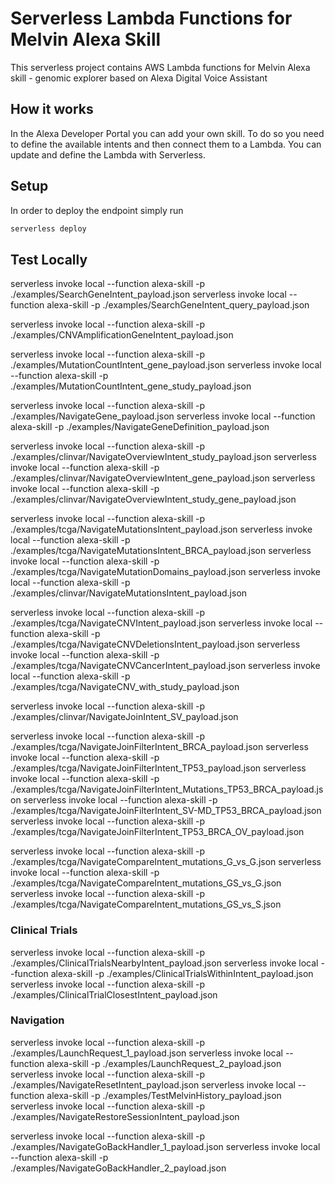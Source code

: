 # Serverless Lambda Functions for Melvin Alexa Skill

This serverless project contains AWS Lambda functions for Melvin Alexa skill - genomic explorer based on Alexa Digital Voice Assistant


## How it works

In the Alexa Developer Portal you can add your own skill. To do so you need to define the available intents and then connect them to a Lambda. You can update and define the Lambda with Serverless.

## Setup

In order to deploy the endpoint simply run

```bash
serverless deploy
```

## Test Locally

serverless invoke local --function alexa-skill -p ./examples/SearchGeneIntent_payload.json
serverless invoke local --function alexa-skill -p ./examples/SearchGeneIntent_query_payload.json

serverless invoke local --function alexa-skill -p ./examples/CNVAmplificationGeneIntent_payload.json

serverless invoke local --function alexa-skill -p ./examples/MutationCountIntent_gene_payload.json
serverless invoke local --function alexa-skill -p ./examples/MutationCountIntent_gene_study_payload.json

serverless invoke local --function alexa-skill -p ./examples/NavigateGene_payload.json
serverless invoke local --function alexa-skill -p ./examples/NavigateGeneDefinition_payload.json

serverless invoke local --function alexa-skill -p ./examples/clinvar/NavigateOverviewIntent_study_payload.json
serverless invoke local --function alexa-skill -p ./examples/clinvar/NavigateOverviewIntent_gene_payload.json
serverless invoke local --function alexa-skill -p ./examples/clinvar/NavigateOverviewIntent_study_gene_payload.json

serverless invoke local --function alexa-skill -p ./examples/tcga/NavigateMutationsIntent_payload.json
serverless invoke local --function alexa-skill -p ./examples/tcga/NavigateMutationsIntent_BRCA_payload.json
serverless invoke local --function alexa-skill -p ./examples/tcga/NavigateMutationDomains_payload.json
serverless invoke local --function alexa-skill -p ./examples/clinvar/NavigateMutationsIntent_payload.json

serverless invoke local --function alexa-skill -p ./examples/tcga/NavigateCNVIntent_payload.json
serverless invoke local --function alexa-skill -p ./examples/tcga/NavigateCNVDeletionsIntent_payload.json
serverless invoke local --function alexa-skill -p ./examples/tcga/NavigateCNVCancerIntent_payload.json
serverless invoke local --function alexa-skill -p ./examples/tcga/NavigateCNV_with_study_payload.json

serverless invoke local --function alexa-skill -p ./examples/clinvar/NavigateJoinIntent_SV_payload.json

serverless invoke local --function alexa-skill -p ./examples/tcga/NavigateJoinFilterIntent_BRCA_payload.json
serverless invoke local --function alexa-skill -p ./examples/tcga/NavigateJoinFilterIntent_TP53_payload.json
serverless invoke local --function alexa-skill -p ./examples/tcga/NavigateJoinFilterIntent_Mutations_TP53_BRCA_payload.json
serverless invoke local --function alexa-skill -p ./examples/tcga/NavigateJoinFilterIntent_SV-MD_TP53_BRCA_payload.json
serverless invoke local --function alexa-skill -p ./examples/tcga/NavigateJoinFilterIntent_TP53_BRCA_OV_payload.json


serverless invoke local --function alexa-skill -p ./examples/tcga/NavigateCompareIntent_mutations_G_vs_G.json
serverless invoke local --function alexa-skill -p ./examples/tcga/NavigateCompareIntent_mutations_GS_vs_G.json
serverless invoke local --function alexa-skill -p ./examples/tcga/NavigateCompareIntent_mutations_GS_vs_S.json


### Clinical Trials
serverless invoke local --function alexa-skill -p ./examples/ClinicalTrialsNearbyIntent_payload.json
serverless invoke local --function alexa-skill -p ./examples/ClinicalTrialsWithinIntent_payload.json
serverless invoke local --function alexa-skill -p ./examples/ClinicalTrialClosestIntent_payload.json


### Navigation
serverless invoke local --function alexa-skill -p ./examples/LaunchRequest_1_payload.json
serverless invoke local --function alexa-skill -p ./examples/LaunchRequest_2_payload.json
serverless invoke local --function alexa-skill -p ./examples/NavigateResetIntent_payload.json
serverless invoke local --function alexa-skill -p ./examples/TestMelvinHistory_payload.json
serverless invoke local --function alexa-skill -p ./examples/NavigateRestoreSessionIntent_payload.json

serverless invoke local --function alexa-skill -p ./examples/NavigateGoBackHandler_1_payload.json
serverless invoke local --function alexa-skill -p ./examples/NavigateGoBackHandler_2_payload.json


